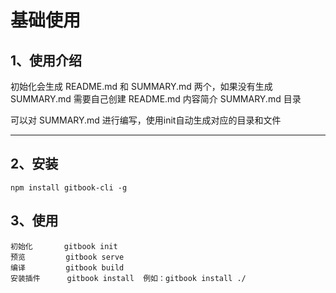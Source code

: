 # 基础使用

## 1、使用介绍
<!--  -->
初始化会生成 README.md 和 SUMMARY.md 两个，如果没有生成 SUMMARY.md 需要自己创建
README.md 内容简介
SUMMARY.md 目录

可以对 SUMMARY.md 进行编写，使用init自动生成对应的目录和文件

---
## 2、安装
    npm install gitbook-cli -g

## 3、使用
    初始化       gitbook init
    预览         gitbook serve
    编译         gitbook build
    安装插件      gitbook install  例如：gitbook install ./